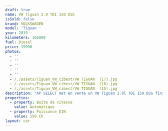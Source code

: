 ```yaml
---
draft: true
name: VW Tiguan 2.0 TDI 150 DSG
isSold: false
brand: VOLKSWAGEN
model: 'Tiguan '
year: 2019
kilometers: 166900
fuel: Diesel
price: 19990
photos:
  - ''
  - ''
  - ''
  - ''
  - ''
  - /./assets/Tiguan_VW_cibest/VW TIGUAN  (17).jpg
  - /./assets/Tiguan_VW_cibest/VW TIGUAN  (16).jpg
  - /./assets/Tiguan_VW_cibest/VW TIGUAN  (15).jpg
description: "AP SELECT met en vente un VW Tiguan 2.0l TDI 150 DSG finition IQ.Drive .\nModèle du 06/2019 avec 166900km.\n\nCouleur gris Indium, intérieur Tissus\n\nVéhicule origine France \U0001F1EB\U0001F1F7 de première main.\n\nVendu avec une garantie complète 6 mois.\n\nEntretiens et historique complet dans le réseau VW.\n\nLes pneus et freins sont en très bon état.\n4 pneus hivers disponible.\n\nÉquipements et options :\n- Boîte DSG 7\n- Virtual Cockpit\n- Intérieur cuir IQ.Drive\n- Discover Pro tactile\n- GPS 3D Europe\n- Lane Assist\n- Front Assist\n- Pack Carbon intérieur\n- Jantes 17 pouces originales\n- Phares Bi Xénon directionnels\n- Feux de jour à LED\n- Controle automatique des feux de route ALS\n- Parc distance contrôle PDC avant / arrière\n- Caméra de recul\n- Park Assist\n- Keyless Ouverture / fermeture sans clés\n- Démarrage sans clés\n- Connexion Ipod et USB\n- Volant sport multifonctions\n- Affichage multifonctions plus\n- Climatisation bi zone\n- Éclairage et essuie-glaces automatique\n- Rétroviseurs rabattable électriquement et chauffants\n- Rétroviseurs int / ext Electrochrome\n- Bluetooth\n- Éclairage d ambiance\n\n\nDisponible et visible sur RDV pour acheteur sérieux.\n\nPossibilité d'une garantie 3, 6 ou 12 mois en supplément.\n\nRéalisation des démarches d'immatriculation.\n\nAP SELECT c'est des solutions de courtage et conciergerie sur mesure pour profiter librement de sa passion et de son patrimoine.\n\nPrenez le volant, AP SELECT s'occupe du reste."
properties:
  - property: Boîte de vitesse
    value: Automatique
  - property: Puissance DIN
    value: 150 Ch
layout: car
---
```


